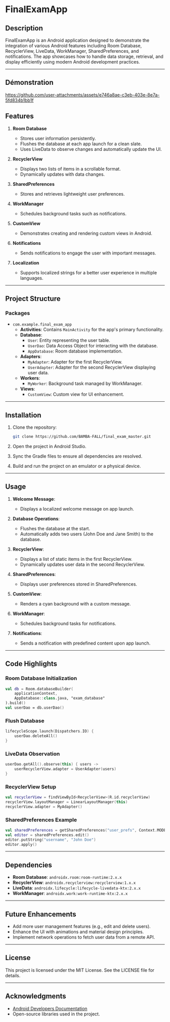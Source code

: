 
# FinalExamApp

## Description

FinalExamApp is an Android application designed to demonstrate the integration of various Android features including Room Database, RecyclerView, LiveData, WorkManager, SharedPreferences, and notifications. The app showcases how to handle data storage, retrieval, and display efficiently using modern Android development practices.

---

## Démonstration
https://github.com/user-attachments/assets/e746a8ae-c3eb-403e-8e7a-5fd834b1bb1f

## Features

1. **Room Database**

    - Stores user information persistently.
    - Flushes the database at each app launch for a clean slate.
    - Uses LiveData to observe changes and automatically update the UI.

2. **RecyclerView**

    - Displays two lists of items in a scrollable format.
    - Dynamically updates with data changes.

3. **SharedPreferences**

    - Stores and retrieves lightweight user preferences.

4. **WorkManager**

    - Schedules background tasks such as notifications.





5. **CustomView**

    - Demonstrates creating and rendering custom views in Android.

6. **Notifications**

    - Sends notifications to engage the user with important messages.

7. **Localization**

    - Supports localized strings for a better user experience in multiple languages.

---

## Project Structure

### **Packages**

- `com.example.final_exam_app`
    - **Activities**: Contains `MainActivity` for the app's primary functionality.
    - **Database**:
        - `User`: Entity representing the user table.
        - `UserDao`: Data Access Object for interacting with the database.
        - `AppDatabase`: Room database implementation.
    - **Adapters**:
        - `MyAdapter`: Adapter for the first RecyclerView.
        - `UserAdapter`: Adapter for the second RecyclerView displaying user data.
    - **Workers**:
        - `MyWorker`: Background task managed by WorkManager.
    - **Views**:
        - `CustomView`: Custom view for UI enhancement.

---

## Installation

1. Clone the repository:

   ```bash
   git clone https://github.com/BAMBA-FALL/final_exam_master.git
   ```

2. Open the project in Android Studio.

3. Sync the Gradle files to ensure all dependencies are resolved.

4. Build and run the project on an emulator or a physical device.

---

## Usage

1. **Welcome Message**:

    - Displays a localized welcome message on app launch.

2. **Database Operations**:

    - Flushes the database at the start.
    - Automatically adds two users (John Doe and Jane Smith) to the database.

3. **RecyclerView**:

    - Displays a list of static items in the first RecyclerView.
    - Dynamically updates user data in the second RecyclerView.

4. **SharedPreferences**:

    - Displays user preferences stored in SharedPreferences.

5. **CustomView**:

    - Renders a cyan background with a custom message.

6. **WorkManager**:

    - Schedules background tasks for notifications.

7. **Notifications**:

    - Sends a notification with predefined content upon app launch.

---

## Code Highlights

### **Room Database Initialization**

```kotlin
val db = Room.databaseBuilder(
    applicationContext,
    AppDatabase::class.java, "exam_database"
).build()
val userDao = db.userDao()
```

### **Flush Database**

```kotlin
lifecycleScope.launch(Dispatchers.IO) {
    userDao.deleteAll()
}
```

### **LiveData Observation**

```kotlin
userDao.getAll().observe(this) { users ->
    userRecyclerView.adapter = UserAdapter(users)
}
```

### **RecyclerView Setup**

```kotlin
val recyclerView = findViewById<RecyclerView>(R.id.recyclerView)
recyclerView.layoutManager = LinearLayoutManager(this)
recyclerView.adapter = MyAdapter()
```

### **SharedPreferences Example**

```kotlin
val sharedPreferences = getSharedPreferences("user_prefs", Context.MODE_PRIVATE)
val editor = sharedPreferences.edit()
editor.putString("username", "John Doe")
editor.apply()
```

---

## Dependencies

- **Room Database**: `androidx.room:room-runtime:2.x.x`
- **RecyclerView**: `androidx.recyclerview:recyclerview:1.x.x`
- **LiveData**: `androidx.lifecycle:lifecycle-livedata-ktx:2.x.x`
- **WorkManager**: `androidx.work:work-runtime-ktx:2.x.x`

---

## Future Enhancements

- Add more user management features (e.g., edit and delete users).
- Enhance the UI with animations and material design principles.
- Implement network operations to fetch user data from a remote API.

---

## License

This project is licensed under the MIT License. See the LICENSE file for details.

---

## Acknowledgments

- [Android Developers Documentation](https://developer.android.com/)
- Open-source libraries used in the project.
